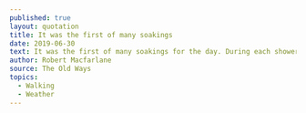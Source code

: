```yaml
---
published: true
layout: quotation
title: It was the first of many soakings
date: 2019-06-30
text: It was the first of many soakings for the day. During each shower the world bleared and wove. After each shower the sun struck back out and the earth steamed and the smells of the land rose up.
author: Robert Macfarlane
source: The Old Ways
topics:
  - Walking
  - Weather
---
```

